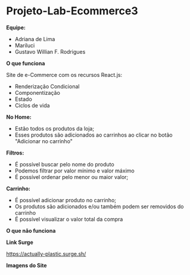 # Projeto-Lab-Ecommerce3

**Equipe:**

- Adriana de Lima
- Mariluci 
- Gustavo Willian F. Rodrigues

**O que funciona**

Site de e-Commerce com os recursos React.js:

- Renderização Condicional
- Componentização
- Estado
- Ciclos de vida

**No Home:**

- Estão todos os produtos da loja;
- Esses produtos são adicionados ao carrinhos ao clicar no botão "Adicionar no carrinho"

**Filtros:**

- É possível buscar pelo nome do produto
- Podemos filtrar por valor mínimo e valor máximo
- É possível ordenar pelo menor ou maior valor;

**Carrinho:**

- É possível adicionar produto no carrinho;
-  Os produtos são adicionados e/ou também podem ser removidos do carrinho
- É possível visualizar o valor total da compra

**O que não funciona**

**Link Surge**

https://actually-plastic.surge.sh/

**Imagens do Site**

